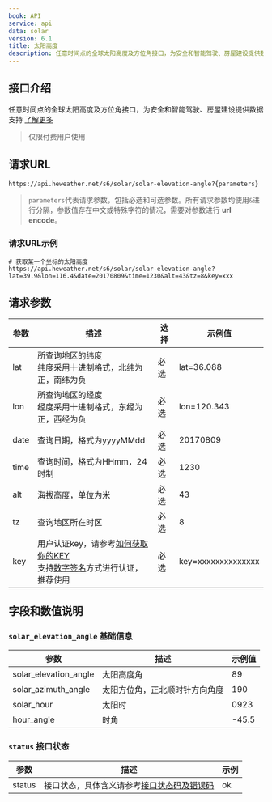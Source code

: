 ```yaml
---
book: API
service: api
data: solar
version: 6.1
title: 太阳高度
description: 任意时间点的全球太阳高度及方位角接口，为安全和智能驾驶、房屋建设提供数据支持
---
```


## 接口介绍
任意时间点的全球太阳高度及方位角接口，为安全和智能驾驶、房屋建设提供数据支持 [了解更多](https://www.heweather.com/blog/solar_elevation_angle)

> 仅限付费用户使用

## 请求URL
```
https://api.heweather.net/s6/solar/solar-elevation-angle?{parameters}
```

> `parameters`代表请求参数，包括必选和可选参数。所有请求参数均使用`&`进行分隔，参数值存在中文或特殊字符的情况，需要对参数进行 **url encode**。

### 请求URL示例
```
# 获取某一个坐标的太阳高度
https://api.heweather.net/s6/solar/solar-elevation-angle?lat=39.9&lon=116.4&date=20170809&time=1230&alt=43&tz=8&key=xxx
```


## 请求参数

|参数|描述|选择|示例值|
|---|---|---|---|
|lat|所查询地区的纬度<br>纬度采用十进制格式，北纬为正，南纬为负|必选|lat=36.088|
|lon|所查询地区的经度<br>经度采用十进制格式，东经为正，西经为负|必选|lon=120.343|
|date|查询日期，格式为yyyyMMdd|必选|20170809|
|time|查询时间，格式为HHmm，24 时制|必选|1230|
|alt|海拔高度，单位为米|必选|43|
|tz|查询地区所在时区|必选|8|
|key|用户认证key，请参考[如何获取你的KEY](https://www.heweather.com/support/setup-app-key)<br>支持[数字签名](/docs/refer/sercet-authorization)方式进行认证，推荐使用|必选|key=xxxxxxxxxxxxxx|

## 字段和数值说明
### `solar_elevation_angle` 基础信息

|参数|描述|示例值 |
|---|---|---|
|solar_elevation_angle|太阳高度角|89|
|solar_azimuth_angle|太阳方位角，正北顺时针方向角度|190|
|solar_hour|太阳时|0923|
|hour_angle|时角|-45.5|

### `status` 接口状态

|参数|描述|示例|
|---|---|---|
|status|接口状态，具体含义请参考[接口状态码及错误码](/docs/refer/status-code)|ok|
